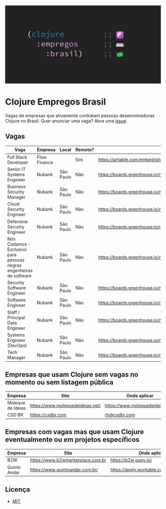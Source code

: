 ![Clojure Empregos Brasil](./docs/cover.png)

# Clojure Empregos Brasil

Vagas de empresas que ativamente contratam pessoas desenvolvedoras Clojure no Brasil. Quer anunciar uma vaga? Abra uma [issue](https://github.com/renatoalencar/clojure-empregos-brasil/issues).

## Vagas


|                                                                Vaga |      Empresa |     Local | Remoto? |                                                                                       Onde aplicar |
|---------------------------------------------------------------------|--------------|-----------|---------|----------------------------------------------------------------------------------------------------|
|                                                Full Stack Developer | Flow Finance |           |     Sim | https://airtable.com/embed/shrG8DnjAdAOAZm9h/tble1ghQMefhblMVK/viwOzu3raZSmdxK7Z/recGtRyuHlvFhUV0v |
|                                          Senior IT Systems Engineer |       Nubank | São Paulo |     Não |                                                   https://boards.greenhouse.io/nubank/jobs/4131150 |
|                                           Business Security Manager |       Nubank | São Paulo |     Não |                                                   https://boards.greenhouse.io/nubank/jobs/3400816 |
|                                             Cloud Security Engineer |       Nubank | São Paulo |     Não |                                                   https://boards.greenhouse.io/nubank/jobs/4120289 |
|                                         Defensive Security Engineer |       Nubank | São Paulo |     Não |                                                   https://boards.greenhouse.io/nubank/jobs/3947838 |
| Nós Codamos - Exclusivo para pessoas negras engenheiras de software |       Nubank | São Paulo |     Não |                                                   https://boards.greenhouse.io/nubank/jobs/4216540 |
|                                          Security Software Engineer |       Nubank | São Paulo |     Não |                                                   https://boards.greenhouse.io/nubank/jobs/3695044 |
|                                                   Software Engineer |       Nubank | São Paulo |     Não |                                                   https://boards.greenhouse.io/nubank/jobs/2569175 |
|                                     Staff / Principal Data Engineer |       Nubank | São Paulo |     Não |                                                   https://boards.greenhouse.io/nubank/jobs/4204751 |
|                                           Systems Engineer (DevOps) |       Nubank | São Paulo |     Não |                                                   https://boards.greenhouse.io/nubank/jobs/3372800 |
|                                                        Tech Manager |       Nubank | São Paulo |     Não |                                                   https://boards.greenhouse.io/nubank/jobs/2989044 |


## Empresas que usam Clojure sem vagas no momento ou sem listagem pública


|           Empresa |                             Site |                     Onde aplicar |
|-------------------|----------------------------------|----------------------------------|
| Moleque de Ideias | https://www.molequedeideias.net/ | https://www.molequedeideias.net/ |
|            CSD BR |                https://csdbr.com |                     rh@csdbr.com |


## Empresas com vagas mas que usam Clojure eventualmente ou em projetos específicos


|      Empresa |                              Site |                            Onde aplicar |
|--------------|-----------------------------------|-----------------------------------------|
|          B2W | https://www.b2wmarketplace.com.br |                    https://b2w.gupy.io/ |
| Quinto Andar |   https://www.quintoandar.com.br/ | https://apply.workable.com/quintoandar/ |


## Licença

* [MIT](./LICENSE)
